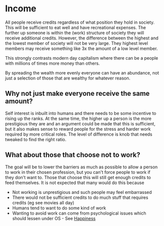 # Income

All people receive credits regardless of what position they hold in society. This will be sufficient to eat well and have recreational expenses. The further up someone is within the (work) structure of society they will receive additional credits. However, the difference between the highest and the lowest member of society will not be very large. They highest level members may receive something like 3x the amount of a low level member.

This strongly contrasts modern day capitalism where there can be a people with millions of times more money than others.

By spreading the wealth more evenly everyone can have an abundance, not just a selection of those that are wealthy for whatever reason.

## Why not just make everyone receive the same amount?

Self interest is inbuilt into humans and there needs to be some incentive to rising up the ranks. At the same time, the higher up a person is the more prestigious they are and an argument could be made that this is sufficient, but it also makes sense to reward people for the stress and harder work required by more critical roles. The level of difference is knob that needs tweaked to find the right ratio.

## What about those that choose not to work?

The goal will be to lower the barriers as much as possible to allow a person to work in their chosen profession, but you can't force people to work if they don't want to. Those that choose this will still get enough credits to feed themselves. It is not expected that many would do this because

* Not working is unprestigious and such people may feel embarrassed
* There would not be sufficient credits to do much stuff that requires credits (eg see movies all day)
* Humans tend to want to do some kind of work
* Wanting to avoid work can come from psychological issues which should lessen under OS - See [Happiness](../well-being/happiness.md)
